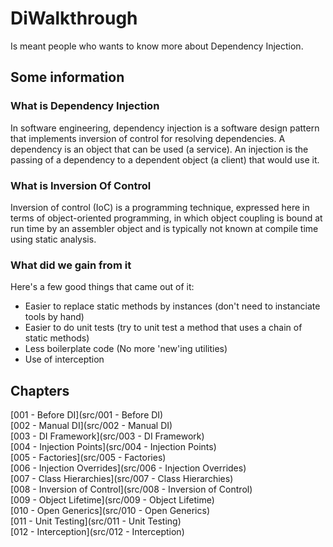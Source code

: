 # DiWalkthrough
Is meant people who wants to know more about Dependency Injection.

## Some information

### What is Dependency Injection
In software engineering, dependency injection is a software design pattern that implements inversion of control for resolving dependencies. A dependency is an object that can be used (a service). An injection is the passing of a dependency to a dependent object (a client) that would use it.

### What is Inversion Of Control
Inversion of control (IoC) is a programming technique, expressed here in terms of object-oriented programming, in which object coupling is bound at run time by an assembler object and is typically not known at compile time using static analysis.

### What did we gain from it
Here's a few good things that came out of it: 
* Easier to replace static methods by instances (don't need to instanciate tools by hand)
* Easier to do unit tests (try to unit test a method that uses a chain of static methods)
* Less boilerplate code (No more 'new'ing utilities)
* Use of interception

## Chapters

[001 - Before DI](src/001 - Before DI)  
[002 - Manual DI](src/002 - Manual DI)  
[003 - DI Framework](src/003 - DI Framework)  
[004 - Injection Points](src/004 - Injection Points)  
[005 - Factories](src/005 - Factories)  
[006 - Injection Overrides](src/006 - Injection Overrides)  
[007 - Class Hierarchies](src/007 - Class Hierarchies)  
[008 - Inversion of Control](src/008 - Inversion of Control)  
[009 - Object Lifetime](src/009 - Object Lifetime)  
[010 - Open Generics](src/010 - Open Generics)  
[011 - Unit Testing](src/011 - Unit Testing)  
[012 - Interception](src/012 - Interception)  